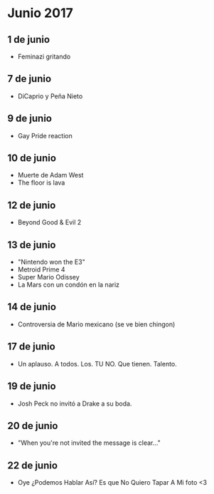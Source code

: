 Junio 2017
===========

## 1 de junio
 - Feminazi gritando 

## 7 de junio
 - DiCaprio y Peña Nieto
 
## 9 de junio
 - Gay Pride reaction

## 10 de junio
 - Muerte de Adam West
 - The floor is lava

## 12 de junio
 - Beyond Good & Evil 2

## 13 de junio
 - "Nintendo won the E3"
 - Metroid Prime 4
 - Super Mario Odissey
 - La Mars con un condón en la nariz

## 14 de junio
 - Controversia de Mario mexicano (se ve bien chingon)

## 17 de junio
 - Un aplauso. A todos. Los. TU NO. Que tienen. Talento.

## 19 de junio
 - Josh Peck no invitó a Drake a su boda.

## 20 de junio
 - "When you're not invited the message is clear..."

## 22 de junio
 - Oye
 ¿Podemos
 Hablar 
 Así?
 Es que
 No
 Quiero
 Tapar
 A
 Mi foto
 <3
 
 
